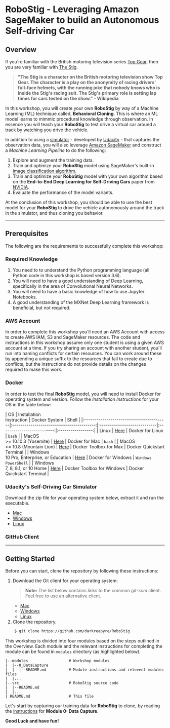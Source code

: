 # RoboStig - Leveraging Amazon SageMaker to build an Autonomous Self-driving Car

## Overview

If you're familiar with the British motoring television series [Top Gear](https://en.wikipedia.org/wiki/Top_Gear_(2002_TV_series)), then you are very familiar with [The Stig](https://www.topgear.com/car-news/stig).

>__"The Stig is a character on the British motoring television show Top Gear. The character is a play on the anonymity of racing drivers' full-face helmets, with the running joke that nobody knows who is inside the Stig's racing suit. The Stig's primary role is setting lap times for cars tested on the show." - Wikipedia__

In this workshop, you will create your own __RoboStig__  by way of a Machine Learning (ML) technique called, __Behavioral Cloning__. This is where an ML model learns to mimmic procedural knowledge through observation. In essence you will teach your __RoboStig__ to test drive a virtual car around a track by watching you drive the vehicle.

In addition to using a [simulator](https://github.com/udacity/self-driving-car-sim) - developed by [Udacity](https://www.udacity.com/) - that captures the observation data, you will also leverage [Amazon SageMaker](https://aws.amazon.com/sagemaker) and construct a *Machine Learning Pipeline* to do the following:

1. Explore and augment the training data.
2. Train and optimize your __RoboStig__ model using SageMaker's built-in [image classification algorithm](https://docs.aws.amazon.com/sagemaker/latest/dg/image-classification.html).
3. Train and optimize your __RoboStig__ model with your own algorithm based on the __End-to-End Deep Learning for Self-Driving Cars__ paper from [NVIDIA](https://devblogs.nvidia.com/deep-learning-self-driving-cars/).
4. Evaluate the performance of the model variants.

At the conclusion of this workshop, you should be able to use the best model for your __RoboStig__ to drive the vehicle autonomously around the track in the simulator, and thus cloning you behavior.

---

## Prerequisites

The following are the requirements to successfully complete this workshop:

### Required Knowledge

1. You need to to understand the Python programming language (all Python code in this workshop is based version 3.6).
2. You will need to have a good understanding of Deep Learning, specifically in the area of Convolutional Neural Networks. 
3. You will need to have a basic knowledge of how to use Jupyter Notebooks.
4. A good understanding of the MXNet Deep Learning framework is beneficial, but not required.

### AWS Account

In order to complete this workshop you'll need an AWS Account with access to create AWS IAM, S3 and SageMaker resources. The code and instructions in this workshop assume only one student is using a given AWS account at a time. If you try sharing an account with another student, you'll run into naming conflicts for certain resources. You can work around these by appending a unique suffix to the resources that fail to create due to conflicts, but the instructions do not provide details on the changes required to make this work.

<!--All of the resources you will launch as part of this workshop are eligible for the AWS free tier if your account is less than 12 months old. See the [AWS Free Tier page](https://aws.amazon.com/free/) for more details.-->

### Docker

In order to test the final __RoboStig__ model, you will need to install Docker for operating system and version. Follow the *Installation Instructions* for your OS in the table below:

| OS                                       | Installation<br>Instruction               | Docker System               | Shell                      |
|:-----------------------------------------|:-----------------------------------------:|:----------------------------|:--------------------------:|:-----------------:|
| Linux                                    | [Here](https://docs.docker.com/engine/installation/linux/)           | Docker for Linux            | `bash`                     |
| MacOS <br>>= 10.10.3 (Yosemite)              | [Here](https://docs.docker.com/docker-for-mac/)             | Docker for Mac              | `bash`                     |
| MacOS <br>>= 10.8 (Mountain Lion)            | [Here](https://docs.docker.com/toolbox/toolbox_install_mac/)     | Docker Toolbox for Max      | Docker Quickstart Terminal |
| Windows <br>10 Pro, Enterprise, or Education | [Here](https://docs.docker.com/docker-for-windows)         | Docker for Windows          | `Windows PowerShell`       |
| Windows <br>7, 8, 8.1, or 10 Home            | [Here](https://docs.docker.com/toolbox/toolbox_install_windows/) | Docker Toolbox for Windows  | Docker Quickstart Terminal |

### Udacity's Self-Driving Car Simulator

Download the zip file for your operating system below, extract it and run the executable.

- [Mac](https://d17h27t6h515a5.cloudfront.net/topher/2017/February/58983385_beta-simulator-mac/beta-simulator-mac.zip)
- [Windows](https://d17h27t6h515a5.cloudfront.net/topher/2017/February/58983318_beta-simulator-windows/beta-simulator-windows.zip)
- [Linux](https://d17h27t6h515a5.cloudfront.net/topher/2017/February/58983558_beta-simulator-linux/beta-simulator-linux.zip)

### GitHub Client

---

## Getting Started

Before you can start, clone the repository by following these instructions:

1. Download the Git client for your operating system:
    >__Note:__ The list below contains links to the common *git-scm* client. Feel free to use an alternative client.
    - [Mac](https://git-scm.com/download/mac)
    - [Windows](https://git-scm.com/download/win)
    - [Linux](https://git-scm.com/download/linux)
2. Clone the repository.
```bash
    $ git clone https://github.com/darkreapyre/RoboStig
```

This workshop is divided into four modules based on the steps outlined in the Overview. Each module and the relevant instructions for completing the module can be found in `modules` directory (as highlighted below). 

```
|--modules                  # Workshop modules
|  |--0_DataCapture
|  |  |--README.md          # Module instructions and relevent modules files
|  |...
|--src                      # RoboStig source code
|  |--README.md
|  |...
| README.md                 # This file
```

Let's start by capturing our training data for __RoboStig__ to clone, by reading the [instructions](./modules/0_DataCapture/README.md) for __Module 0: Data Capture__.

__Good Luck and have fun!__
